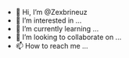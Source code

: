 - 👋 Hi, I’m @Zexbrineuz
- 👀 I’m interested in ...
- 🌱 I’m currently learning ...
- 💞️ I’m looking to collaborate on ...
- 📫 How to reach me ...

<!---
Zexbrineuz/Zexbrineuz is a ✨ special ✨ repository because its `README.md` (this file) appears on your GitHub profile.
You can click the Preview link to take a look at your changes.
--->
